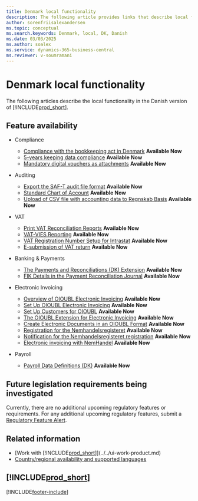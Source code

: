 ```yaml
---
title: Denmark local functionality
description: The following article provides links that describe local functionality in Denmark.
author: sorenfriisalexandersen
ms.topic: conceptual
ms.search.keywords: Denmark, local, DK, Danish
ms.date: 03/03/2025
ms.author: soalex
ms.service: dynamics-365-business-central
ms.reviewer: v-soumramani
---
```


# Denmark local functionality

The following articles describe the local functionality in the Danish version of [!INCLUDE[prod_short](../../includes/prod_short.md)].

## Feature availability

- Compliance

  - [Compliance with the bookkeeping act in Denmark](compliance-denmark.md) **Available Now**
  - [5-years keeping data compliance](how-to-keep-data-5years.md) **Available Now**
  - [Mandatory digital vouchers as attachments](how-to-digital-vouchers-dk.md) **Available Now**

- Auditing

  - [Export the SAF-T audit file format](how-to-use-saft-audit-files-export.md) **Available Now**
  - [Standard Chart of Account](how-to-set-up-standard-coa.md) **Available Now**
  - [Upload of CSV file with accounting data to Regnskab Basis](how-to-use-regnskabbasis-export.md) **Available Now**

- VAT

  - [Print VAT Reconciliation Reports](how-to-print-vat-reconciliation-reports.md) **Available Now**
  - [VAT-VIES Reporting](vat-vies-reporting.md) **Available Now**
  - [VAT Registration Number Setup for Intrastat](vat-registration-no-intrastat.md) **Available Now**
  - [E-submission of VAT return](how-to-evat-statement-dk.md) **Available Now**

- Banking & Payments

  - [The Payments and Reconciliations (DK) Extension](../../ui-extensions-payments-reconciliation-formats-dk.md) **Available Now**
  - [FIK Details in the Payment Reconciliation Journal](fik-details-in-the-payment-reconciliation-journal.md) **Available Now**

- Electronic Invoicing

  - [Overview of OIOUBL Electronic Invoicing](oioubl-electronic-invoicing-overview.md) **Available Now**
  - [Set Up OIOUBL Electronic Invoicing](how-to-set-up-oioubl.md) **Available Now**
  - [Set Up Customers for OIOUBL](how-to-set-up-customers-for-oioubl.md) **Available Now**
  - [The OIOUBL Extension for Electronic Invoicing](ui-extensions-oioubl.md) **Available Now**
  - [Create Electronic Documents in an OIOUBL Format](how-to-create-electronic-documents-by-using-oioubl.md) **Available Now**
  - [Registration for the Nemhandelsregisteret](how-to-nemhandel-register.md) **Available Now**
  - [Notification for the Nemhandelsregisteret registration](how-to-nemhandel-register.md) **Available Now**
  - [Electronic invoicing with NemHandel](how-to-edocuments-nemhadel.md) **Available Now**

- Payroll

  - [Payroll Data Definitions (DK)](ui-extensions-payroll-data-definitions-dk.md) **Available Now**

## Future legislation requirements being investigated

Currently, there are no additional upcoming regulatory features or requirements. For any additional upcoming regulatory features, submit a [Regulatory Feature Alert](https://forms.office.com/pages/responsepage.aspx?id=v4j5cvGGr0GRqy180BHbRwkeauYiJKZOpJ0CtKuVmJlURURaMlQ4Rk05UFY4NkVEOTA0MUU5WThXSC4u).

## Related information

- [Work with [!INCLUDE[prod_short](../../includes/prod_short.md)]](../../ui-work-product.md)    
- [Country/regional availability and supported languages](/dynamics365/business-central/dev-itpro/compliance/apptest-countries-and-translations)  

## [!INCLUDE[prod_short](../../includes/free_trial_md.md)]

[!INCLUDE[footer-include](../../includes/footer-banner.md)]
